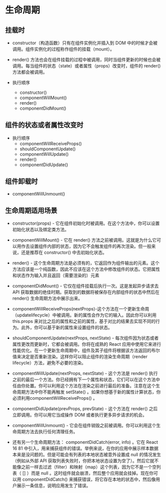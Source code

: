 # 生命周期

## 挂载时
- constructor（构造函数）只有在组件实例化并插入到 DOM 中的时候才会被调用。组件实例化的过程称作组件的挂载（mount）。

- render() 方法也会在组件挂载的过程中被调用，同时当组件更新的时候也会被调用。每当组件的状态（state）或者属性（props）改变时，组件的 render() 方法都会被调用。
  
- 执行顺序
  - constructor()
  - componentWillMount()
  - render()
  - componentDidMount()
  
## 组件的状态或者属性改变时
- 执行顺序
  - componentWillReceiveProps()
  - shouldComponentUpdate()
  - componentWillUpdate()
  - render()
  - componentDidUpdate()

## 组件卸载时
-  componentWillUnmount()

## 生命周期适用场景
  - constructor(props) - 它在组件初始化时被调用。在这个方法中，你可以设置初始化状态以及绑定类方法。
  - componentWillMount() - 它在 render() 方法之前被调用。这就是为什么它可以用作去设置组件内部的状态，因为它不会触发组件的再次渲染。但一般来说，还是推荐在 constructor() 中去初始化状态。
  - render() - 这个生命周期方法是必须有的，它返回作为组件输出的元素。这个方法应该是一个纯函数，因此不应该在这个方法中修改组件的状态。它把属性和状态作为输入并且返回（需要渲染的）元素
  - componentDidMount() - 它仅在组件挂载后执行一次。这是发起异步请求去 API 获取数据的绝佳时期。获取到的数据将被保存在内部组件的状态中然后在 render() 生命周期方法中展示出来。
  - componentWillReceiveProps(nextProps)-这个方法在一个更新生命周（updatelifecycle）中被调用。新的属性会作为它的输入。因此你可以利用 this.props 来对比之后的属性和之前的属性，基于对比的结果去实现不同的行为。此外，你可以基于新的属性来设置组件的状态。
  - shouldComponentUpdate(nextProps, nextState) - 每次组件因为状态或者属性更改而更新时，它都会被调用。你将在成熟的 React 应用中使用它来进行性能优化。在一个更新生命周期中，组件及其子组件将根据该方法返回的布尔值来决定是否重新渲染。这样你可以阻止组件的渲染生命周期（render lifecycle）方法，避免不必要的渲染。
  - componentWillUpdate(nextProps, nextState) - 这个方法是 render() 执行之前的最后一个方法。你已经拥有下一个属性和状态，它们可以在这个方法中任由你处置。你可以利用这个方法在渲染之前进行最后的准备。注意在这个生命周期方法中你不能再触发 setState() 。如果你想基于新的属性计算状态，你必须利用componentWillReceiveProps() 。
  - componentDidUpdate(prevProps, prevState) - 这个方法在 render() 之后立即调用。你可以用它当成操作 DOM 或者执行更多异步请求的机会。
  - componentWillUnmount() - 它会在组件销毁之前被调用。你可以利用这个生命周期方法去执行任何清理任务。
  
- 还有另一个生命周期方法： componentDidCatch(error, info) 。它在 React 16 81 中引入，用来捕获组件的错误。举例来说，在你的应用中展示样本数据本来是没问题的。但是可能会有列表的本地状态被意外设置成 null 的情况发生（例如从外部 API 获取列表失败时，你把本地状态设置为空了）。然后它就不能像之前一样去过滤（filter）和映射（map）这个列表，因为它不是一个空列表（ [] ）而是 null 。这时组件就会崩溃，然后整个应用就会挂掉。现在你可以用 componentDidCatch() 来捕获错误，将它存在本地的状态中，然后像用户展示一条信息，说明应用发生了错误。
